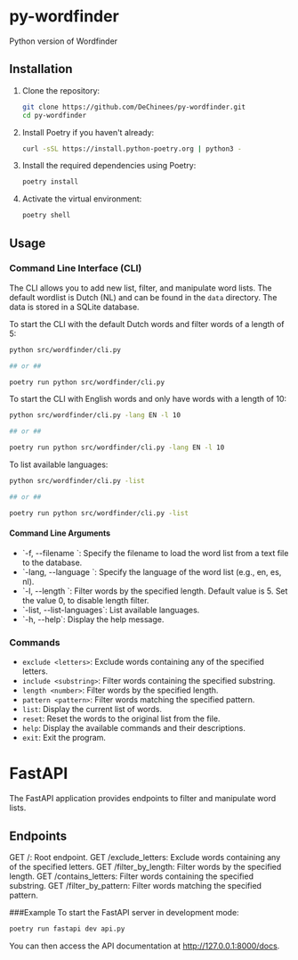 # py-wordfinder

Python version of Wordfinder

## Installation

1. Clone the repository:
    ```sh
    git clone https://github.com/DeChinees/py-wordfinder.git
    cd py-wordfinder
    ```

2. Install Poetry if you haven't already:
    ```sh
    curl -sSL https://install.python-poetry.org | python3 -
    ```

3. Install the required dependencies using Poetry:
    ```sh
    poetry install
    ```

4. Activate the virtual environment:
    ```sh
    poetry shell
    ```

## Usage

### Command Line Interface (CLI)

The CLI allows you to add new list, filter, and manipulate word lists.
The default wordlist is Dutch (NL) and can be found in the `data` directory. The data is stored in a SQLite database.

To start the CLI with the default Dutch words and filter words of a length of 5:
```sh
python src/wordfinder/cli.py

## or ## 

poetry run python src/wordfinder/cli.py
```

To start the CLI with English words and only have words with a length of 10:
```sh
python src/wordfinder/cli.py -lang EN -l 10

## or ## 

poetry run python src/wordfinder/cli.py -lang EN -l 10 
```
To list available languages:
```sh
python src/wordfinder/cli.py -list

## or ## 

poetry run python src/wordfinder/cli.py -list
```
#### Command Line Arguments

- \`-f, --filename <filename>\`: Specify the filename to load the word list from a text file to the database.
- \`-lang, --language <language>\`: Specify the language of the word list (e.g., en, es, nl).
- \`-l, --length <number>\`: Filter words by the specified length. Default value is 5. Set the value 0, to disable length filter.
- \`-list, --list-languages\`: List available languages.
- \`-h, --help\`: Display the help message.


### Commands

- `exclude <letters>`: Exclude words containing any of the specified letters.
- `include <substring>`: Filter words containing the specified substring.
- `length <number>`: Filter words by the specified length.
- `pattern <pattern>`: Filter words matching the specified pattern.
- `list`: Display the current list of words.
- `reset`: Reset the words to the original list from the file.
- `help`: Display the available commands and their descriptions.
- `exit`: Exit the program.


# FastAPI

The FastAPI application provides endpoints to filter and manipulate word lists.  

## Endpoints
GET /: Root endpoint.
GET /exclude_letters: Exclude words containing any of the specified letters.
GET /filter_by_length: Filter words by the specified length.
GET /contains_letters: Filter words containing the specified substring.
GET /filter_by_pattern: Filter words matching the specified pattern.

###Example
To start the FastAPI server in development mode:
```sh
poetry run fastapi dev api.py
```
You can then access the API documentation at http://127.0.0.1:8000/docs. 